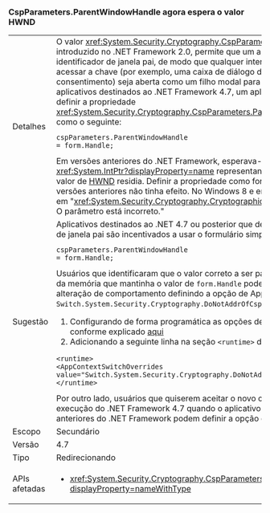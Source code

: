 ### <a name="cspparametersparentwindowhandle-now-expects-hwnd-value"></a>CspParameters.ParentWindowHandle agora espera o valor HWND

|   |   |
|---|---|
|Detalhes|O valor <xref:System.Security.Cryptography.CspParameters.ParentWindowHandle>, introduzido no .NET Framework 2.0, permite que um aplicativo registre um valor de identificador de janela pai, de modo que qualquer interface do usuário necessária para acessar a chave (por exemplo, uma caixa de diálogo de solicitação de PIN ou de consentimento) seja aberta como um filho modal para a janela especificada. A partir dos aplicativos destinados ao .NET Framework 4.7, um aplicativo do Windows Forms pode definir a propriedade <xref:System.Security.Cryptography.CspParameters.ParentWindowHandle> com código como o seguinte:<pre><code class="language-C#">cspParameters.ParentWindowHandle = form.Handle;&#13;&#10;</code></pre>Em versões anteriores do .NET Framework, esperava-se que o valor fosse um <xref:System.IntPtr?displayProperty=name> representando um local na memória em que o valor de [HWND](https://msdn.microsoft.com/library/windows/desktop/aa383751.aspx#HWND) residia. Definir a propriedade como form.Handle no Windows 7 e em versões anteriores não tinha efeito. No Windows 8 e em versões posteriores, isso resulta em &quot;<xref:System.Security.Cryptography.CryptographicException?displayProperty=name>: O parâmetro está incorreto.&quot;|
|Sugestão|Aplicativos destinados ao .NET 4.7 ou posterior que desejam registrar um relacionamento de janela pai são incentivados a usar o formulário simplificado:<pre><code class="language-C#">cspParameters.ParentWindowHandle = form.Handle;&#13;&#10;</code></pre>Usuários que identificaram que o valor correto a ser passado era o endereço de um local da memória que mantinha o valor de <code>form.Handle</code> podem optar por não aceitar essa alteração de comportamento definindo a opção de AppContext <code>Switch.System.Security.Cryptography.DoNotAddrOfCspParentWindowHandle</code> como <code>true</code>.<ol><li>Configurando de forma programática as opções de compatibilidade em AppContext, conforme explicado [aqui](http://blogs.msdn.com/b/dotnet/archive/2015/04/29/net-announcements-at-build-2015.aspx#dotnet46)</li><li>Adicionando a seguinte linha na seção <code>&lt;runtime&gt;</code> do arquivo app.config:</li></ol><pre><code class="language-xml">&lt;runtime&gt;&#13;&#10;&lt;AppContextSwitchOverrides value=&quot;Switch.System.Security.Cryptography.DoNotAddrOfCspParentWindowHandle=true&quot;/&gt;&#13;&#10;&lt;/runtime&gt;&#13;&#10;</code></pre>Por outro lado, usuários que quiserem aceitar o novo comportamento no tempo de execução do .NET Framework 4.7 quando o aplicativo for carregado em versões anteriores do .NET Framework podem definir a opção de AppContext como <code>false</code>.|
|Escopo|Secundário|
|Versão|4.7|
|Tipo|Redirecionando|
|APIs afetadas|<ul><li><xref:System.Security.Cryptography.CspParameters.ParentWindowHandle?displayProperty=nameWithType></li></ul>|


